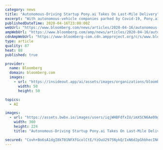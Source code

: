 ```yaml
---
category: news
title: "Autonomous-Driving Startup Pony.ai Takes On Last-Mile Delivery"
excerpt: "With autonomous-vehicle companies parked by Covid-19, Pony.ai has teamed up with Los Angeles-based e-commerce site Yamibuy to deliver packages and groceries in the city of Irvine. Yamibuy specializes in Asian foods and home goods."
publishedDateTime: 2020-04-16T23:00:00Z
webUrl: "https://www.bloomberg.com/news/articles/2020-04-16/autonomous-driving-startup-pony-ai-takes-on-last-mile-delivery"
ampWebUrl: "https://www.bloomberg.com/amp/news/articles/2020-04-16/autonomous-driving-startup-pony-ai-takes-on-last-mile-delivery"
cdnAmpWebUrl: "https://www-bloomberg-com.cdn.ampproject.org/c/s/www.bloomberg.com/amp/news/articles/2020-04-16/autonomous-driving-startup-pony-ai-takes-on-last-mile-delivery"
type: article
quality: 87
heat: 88
published: true

provider:
  name: Bloomberg
  domain: bloomberg.com
  images:
    - url: "https://insideout.app/ai/assets/images/organizations/bloomberg.com-50x50.jpg"
      width: 50
      height: 50

topics:
  - AI

images:
  - url: "https://assets.bwbx.io/images/users/iqjWHBFdfxIU/imXSCN6Ae09g/v1/360x-1.jpg"
    width: 360
    height: 224
    title: "Autonomous-Driving Startup Pony.ai Takes On Last-Mile Delivery"

secured: "Covh+Bo6sA1dgI8kT01NFXfGcolCtE/YzOuU2975NykQ/IxN6dJpGhbhecIN0fBmGR8ORzFnGQiUBYZAtZ45vWsQ4G5LGvIvuxg/ucOY0vDOMPK7oaQpMsAztQRZbu/MJT9ojm9C5wwnss7Jw1MTHBIw1r27K9NFuFdx9VsceUOlmaWz7SX3QOHFaV1j96n+6v33qiJL3+jaNXaha5ExvcEbAErwreQRWxluCwGGNj7juzn1tVye7AMzry/r++ewDveDZiiOqAQQzMxZSQi5i+vrYFJN6YkSThXR/6FB7D148Zs2qGX8B9m0q4wNpljy4LBrGPpnJEhbejQhnyHznZjlkmps2SFnzcxZDNmVFLokxuYNXVErVEMrJe4kl0sMn8Fkm/ivR861Wy76n84f0S4iL+tJwwMJdIQMher3q+YMXxRPg7x1uvrfQ2wMXkh2RSmMxqpz7oYrbNFl8TUYZ7wG4ZuIUzogA2mxDnUg+Ak=;S4i9SOE1SxByJd3xewun2A=="
---
```


